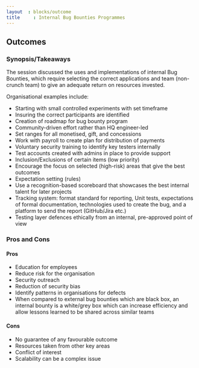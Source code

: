 ```yaml
---
layout  : blocks/outcome
title	  : Internal Bug Bounties Programmes
---
```



## Outcomes

### Synopsis/Takeaways

The session discussed the uses and implementations of internal Bug Bounties, which require selecting the correct applications and team (non-crunch team) to give an adequate return on resources invested. 

Organisational examples include:
 - Starting with small controlled experiments with set timeframe
 - Insuring the correct participants are identified
 - Creation of roadmap for bug bounty program
 - Community-driven effort rather than HQ engineer-led
 - Set ranges for all monetised, gift, and concessions
 - Work with payroll to create plan for distribution of payments
 - Voluntary security training to identify key testers internally
 - Test accounts created with admins in place to provide support 
 - Inclusion/Exclusions of certain items (low priority) 
 - Encourage the focus on selected (high-risk) areas that give the best outcomes
 - Expectation setting (rules)
 - Use a recognition-based scoreboard that showcases the best internal talent for later projects
 - Tracking system: format standard for reporting, Unit tests, expectations of formal documentation, technologies used to create the bug, and a platform to send the report (GitHub/Jira etc.)
 - Testing layer defences ethically from an internal, pre-approved point of view

### Pros and Cons

#### Pros

- Education for employees 
- Reduce risk for the organisation
- Security outreach
- Reduction of security bias
- Identify patterns in organisations for defects 
- When compared to external bug bounties which are black box, an internal bounty is a white/grey box which can increase efficiency and allow lessons learned to be shared across similar teams

#### Cons

- No guarantee of any favourable outcome
- Resources taken from other key areas 
- Conflict of interest
- Scalability can be a complex issue

